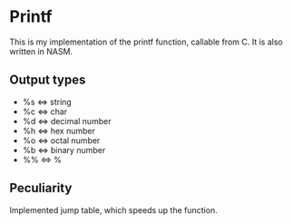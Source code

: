 # Printf
This is my implementation of the printf function, callable from C. It is also written in NASM.
## Output types
+ %s <=> string
+ %c <=> char
+ %d <=> decimal number
+ %h <=> hex number
+ %o <=> octal number
+ %b <=> binary number
+ %% <=> %
## Peculiarity
Implemented jump table, which speeds up the function.
